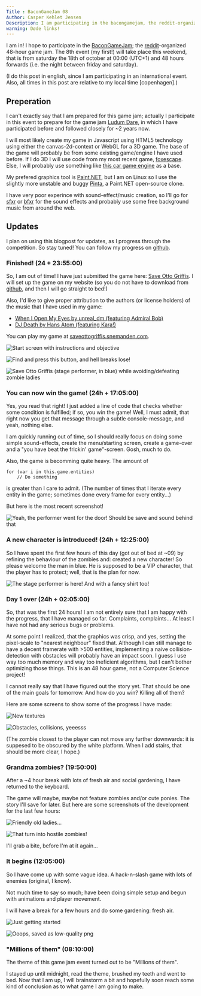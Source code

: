 ```yaml
---
Title : BaconGameJam 08
Author: Casper Kehlet Jensen
Description: I am participating in the bacongamejam, the reddit-organized 48 hour game jam.
warning: Døde links!
---
```


I am in! I hope to participate in the [BaconGameJam](https://bacongamejam.org);
the [reddit](http://reddit.com)-organized 48-hour game jam.
The 8th event (my first!) will take place this weekend, that is from saturday the
18th of october at 00:00 (UTC+1) and 48 hours forwards
(i.e. the night between friday and saturday).

(I do this post in english, since I am participating in an international event.
Also, all times in this post are relative to my local time [copenhagen].)

## Preperation
I can't exactly say that I am prepared for this game jam; actually I participate
in this event to prepare for the game jam
[Ludum Dare](http://ludumdare.com/compo/), in which I have participated before
and followed closely for ~2 years now.

I will most likely create my game in Javascript using HTML5 technology using
either the canvas-2d-context or WebGL for a 3D game. The base of the game will
probably be from some existing game/engine I have used before. If I do 3D
I will use code from my most recent game, [foxescape](/spil/foxescape).
Else, I will probably use something like
[this car game engine](https://github.com/SneManden/carGame) as a base.

My prefered graphics tool is [Paint.NET](http://www.getpaint.net/), but I am on
Linux so I use the slightly more unstable and buggy
[Pinta](http://pinta-project.com/), a Paint.NET open-source clone.

I have very poor experince with sound-effect/music creation, so I'll go for
[sfxr](http://www.drpetter.se/project_sfxr.html) or [bfxr](http://www.bfxr.net/)
for the sound effects and probably use some free background music from around
the web.

## Updates
I plan on using this blogpost for updates, as I progress through the
competition. So stay tuned! You can follow my progress on
[github](https://github.com/SneManden/BaconGameJam08Entry).


### Finished! (24 + 23:55:00)
So, I am out of time! I have just submitted the game here:
[Save Otto Griffis](https://bacongamejam.org/jams/bacongamejam-08/334/).
I will set up the game on my website (so you do not have to download from
[github](https://github.com/SneManden/BaconGameJam08Entry), and then I will go
straight to bed!)

Also, I'd like to give proper attribution to the authors (or license holders)
of the music that I have used in my game:

 * [When I Open My Eyes by unreal_dm (featuring Admiral Bob)](http://dig.ccmixter.org/files/unreal_dm/32234)
 * [DJ Death by Hans Atom (featuring Kara!)](http://dig.ccmixter.org/files/hansatom/34108)

You can play my game at [saveottogriffis.snemanden.com](http://saveottogriffis.snemanden.com/).

![Start screen with instructions and objective](https://raw.githubusercontent.com/SneManden/BaconGameJam08Entry/master/screens/2014-10-19_23:45:00.png "Start screen with instructions and objective")

![Find and press this button, and hell breaks lose!](https://raw.githubusercontent.com/SneManden/BaconGameJam08Entry/master/screens/2014-10-19_23:46:00.png "Find and press this button, and hell breaks lose!")

![Save Otto Griffis (stage performer, in blue) while avoiding/defeating zombie ladies](https://raw.githubusercontent.com/SneManden/BaconGameJam08Entry/master/screens/2014-10-19_23:48:00.png "Save Otto Griffis (stage performer, in blue) while avoiding/defeating zombie ladies")


### You can now win the game! (24h + 17:05:00)
Yes, you read that right! I just added a line of code that checks whether some
condition is fulfilled; if so, you win the game! Well, I must admit, that right
now you get that message through a subtle console-message, and yeah, nothing
else.

I am quickly running out of time, so I should really focus on doing some simple
sound-effects, create the menu/starting screen, create a game-over and a "you
have beat the frickin' game"-screen. Gosh, much to do.

Also, the game is becomming quite heavy. The amount of

    for (var i in this.game.entities)
        // Do something

is greater than I care to admit. (The number of times that I iterate every
entity in the game; sometimes done every frame for every entity...)

But here is the most recent screenshot!

![Yeah, the performer went for the door! Should be save and sound behind that](https://raw.githubusercontent.com/SneManden/BaconGameJam08Entry/master/screens/2014-10-19_17:00:00.png "Yeah, the performer went for the door! Should be save and sound behind that")


### A new character is introduced! (24h + 12:25:00)
So I have spent the first few hours of this day (got out of bed at ~09) by
refining the behaviour of the zombies and: created a new character!
So please welcome the man in blue. He is supposed to be a VIP character, that
the player has to protect; well, that is the plan for now.

![The stage performer is here! And with a fancy shirt too!](https://raw.githubusercontent.com/SneManden/BaconGameJam08Entry/master/screens/2014-10-19_12:19:00.png "The stage performer is here! And with a fancy shirt too!")


### Day 1 over (24h + 02:05:00)
So, that was the first 24 hours! I am not entirely sure that I am happy with
the progress, that I have managed so far. Complaints, complaints...
At least I have not had any serious bugs or problems.

At some point I realized, that the graphics was crisp, and yes, setting the
pixel-scale to "nearest neighbour" fixed that.
Although I can still manage to have a decent framerate with >500 entities,
implementing a naive collision-detection with obstacles will probably have
an impact soon. I guess I use way too much memory and way too ineficient
algorithms, but I can't bother optimizing those things. This is an 48 hour
game, not a Computer Science project!

I cannot really say that I have figured out the story yet. That should be
one of the main goals for tomorrow. And how do you win? Killing all of them?

Here are some screens to show some of the progress I have made:

![New textures](https://raw.githubusercontent.com/SneManden/BaconGameJam08Entry/master/screens/2014-10-18_23:17:30.png "New textures")

![Obstacles, collisions, yeeesss](https://raw.githubusercontent.com/SneManden/BaconGameJam08Entry/master/screens/2014-10-19_01:58:00.png "Obstacles, collisions, yeeesss")

(The zombie closest to the player can not move any further downwards:
it is suppesed to be obscured by the white platform. When I add stairs, that
should be more clear, I hope.)


### Grandma zombies? (19:50:00)
After a ~4 hour break with lots of fresh air and social gardening, I have
returned to the keyboard.

The game will maybe, maybe not feature zombies and/or cute ponies. The story
I'll save for later. But here are some screenshots of the development for the
last few hours:

![Friendly old ladies...](https://raw.githubusercontent.com/SneManden/BaconGameJam08Entry/master/screens/2014-10-18_19:27:00.png "Friendly old ladies...")

![That turn into hostile zombies!](https://raw.githubusercontent.com/SneManden/BaconGameJam08Entry/master/screens/2014-10-18_19:10:00.png "That turn into hostile zombies!")

I'll grab a bite, before I'm at it again...


### It begins (12:05:00)
So I have come up with some vague idea. A hack-n-slash game with lots of enemies
(original, I know).

Not much time to say so much; have been doing simple setup and begun with
animations and player movement.

I will have a break for a few hours and do some gardening: fresh air.

![Just getting started](https://raw.githubusercontent.com/SneManden/BaconGameJam08Entry/master/screens/2014-10-18_10:51:57.png "Just getting started")

![Ooops, saved as low-quality png](https://raw.githubusercontent.com/SneManden/BaconGameJam08Entry/master/screens/2014-10-18_11:57:00.png "Ooops, saved as as low-quality png")

### "Millions of them" (08:10:00)
The theme of this game jam event turned out to be "Millions of them".

I stayed up until midnight, read the theme, brushed my teeth and went to bed.
Now that I am up, I will brainstorm a bit and hopefully soon reach some kind of
conclusion as to what game I am going to make.